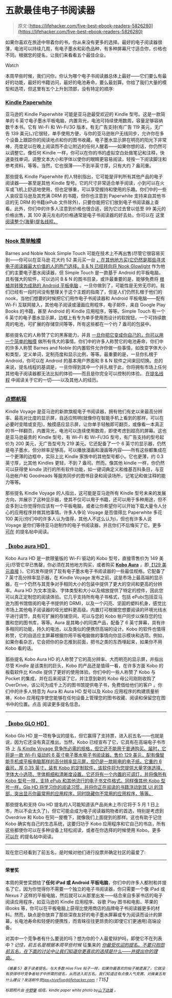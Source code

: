 # 五款最佳电子书阅读器

> 原文:[https://lifehacker.com/five-best-ebook-readers-5826280](https://lifehacker.com/five-best-ebook-readers-5826280)

如果你喜欢在旅途中带着你的书，你从来没有更多的选择。最好的电子阅读器很薄，电池可以持续几周，有电子墨水和彩色品种，有多种屏幕尺寸适合你，价格也不同。根据您的提名，让我们来看看五个最佳企业。

Watch

本周早些时候，我们问你，你认为哪个电子书阅读器总体上最好——它们要么有最好的功能，最好的书籍访问，最好的电池寿命，要么最划算。你给了我们大量的模型和选项，但这里有五个上升到顶部，没有特定的顺序:

### [Kindle Paperwhite](http://www.amazon.com/Amazon-Kindle-Paperwhite/dp/B00JG8GOWU?asc_campaign=InlineText&asc_refurl=https://lifehacker.com/five-best-ebook-readers-5826280&asc_source=&tag=kinjalifehackerlink-20)

亚马逊的 Kindle Paperwhite 可能是亚马逊最受欢迎的 Kindle 型号。这是一款简单的 6 英寸电子墨水平板电脑，内置背光，电池可持续使用数周，容量足够容纳数千本书。它有 Wi-Fi 和 Wi-Fi/3G 版本，有无广告支持(有广告 119 美元，无广告 139 美元)。)它很轻，单手使用方便，与你的亚马逊账户无线同步，允许你在多个设备上跟踪你的阅读地点和你的图书收藏。电子墨水显示屏在明亮的阳光下非常棒，亮度足以在晚上阅读而不会让附近的任何人醒着——如果你想的话，你仍然可以调整它。像任何 Kindle 一样，你可以在你的书的虚拟空白处做笔记和注释，快速查找单词，调整文本大小和字体以使你的眼睛更容易阅读，轻按一下阅读脚注和参考资料，等等。当然，它也很薄——不到半英寸厚，只有大约 7 盎司重。

那些提名 Kindle Paperwhite 的人特别指出，它可能是评判所有其他产品的电子阅读器——甚至是其他 Kindle 型号。它的尺寸非常适合单手阅读，小到可以在火车或飞机上舒适地使用，但也足够重，可以享受握持和使用的乐趣。你们中的一些人哀叹亚马逊及其充满 DRM 的书籍，但你也注意到 Paperwhite 支持来自其他书店的无 DRM 的书籍(ePub 文件除外)，只要你能把它们放到电子书阅读器上查看。此外，你们中的许多人注意到价格也很合适，因为它过去曾以低至 99 美元的价格出售，其 100 美元左右的价格通常是电子书阅读器的好去处。你可以在 这里 [阅读整个(海量)提名线程。](http://lifehacker.com/vote-kindle-paperwhite-119-209-why-the-kindle-p-1698185042)

* * *

### [Nook 简单触摸](http://www.barnesandnoble.com/u/Support-NOOK-Simple-Touch/379003176/)

Barnes and Noble Nook Simple Touch 可能在技术上不再出售(尽管它很容易买到——你可以在亚马逊 花大约 52 美元买一台 [，在其他地方买)它仍然是那些寻求电子阅读器最大价值的人的热门选择。B & N 已经转向将 Nook Glowlight](http://www.amazon.com/Barnes-Noble-Simple-Touch-Reader/dp/140053271X?asc_campaign=InlineText&asc_refurl=https://lifehacker.com/five-best-ebook-readers-5826280&asc_source=&tag=kinjalifehackerlink-20) 作为他们的主要电子墨水阅读器，但 Simple Touch 是一款基于 Android 的平板电脑，具有强大的软件，可以访问 B & N 的图书目录，或许最重要的是，能够免费将 [根植并转换为成熟的 Android 平板电脑](https://lifehacker.com/turn-a-99-nook-into-a-fully-fledged-android-tablet-in-5889158) 。一旦你做到了，可能性是无穷无尽的。我们已经有一段时间没有整理关于这个主题的指南了，但是人们仍然扎根于他们的 nook，当他们想要的时候把它们用作电子书阅读器和 Android 平板电脑——配有 Wi-Fi 互联网接入，其他电子阅读或漫画应用程序，电子邮件，来自 Google Play Books 的书籍，甚至 Android 的 Kindle 应用程序，等等。Simple Touch 有一个 6 英寸的电子墨水显示屏，边框上有专为单手使用而设计的软按钮，一个可持续数周的电池，可扩展的存储空间等等，所有这些都在一个约 7 盎司的包装中。

那些提名它的人称赞了它的黑客能力，并且 [一旦你把它变成你自己的，你可以用一个简单的触摸](https://lifehacker.com/turn-your-rooted-nook-into-the-ultimate-ereader-with-th-5926798) 做所有伟大的事情。你们中的许多人称赞它的电池寿命，你们中的许多人称赞 Barnes and Noble 的内置软件允许你做一些事情，如改变字体大小和类型，定义单词，定制亮度和显示比例，等等。最重要的是，一旦你扎根于 Android，你可以在 Android 的基本用户界面和 B & N 软件之间来回切换。总的来说，提名线程的基调是，一旦你得到其中一个并扎根于此，你将拥有市场上任何其他电子阅读器都无法比拟的体验——而且是你完全可以控制的体验。 [在提名线程](http://lifehacker.com/vote-nook-simple-touch-why-as-one-article-put-it-you-1698184599) 中阅读关于它的一切——以及其他人的经历。

* * *

### [点燃航程](http://www.amazon.com/gp/product/B00IOY8XWQ/?asc_campaign=InlineText&asc_refurl=https://lifehacker.com/five-best-ebook-readers-5826280&asc_source=&tag=kinjalifehackerlink-20)

Kindle Voyage 是亚马逊的新款旗舰电子书阅读器，拥有他们有史以来最高分辨率、最高对比度的显示屏，自适应照明(就像你在智能手机上看到的那样，可以在必要时变暗或变亮)，触摸感应显示屏，让你单手轻触即可翻页，或像看一本真正的书一样翻页，内置背光，电池可以连续使用数周，即使考虑到超亮的屏幕。这也是亚马逊最贵的 Kindle 型号，有 Wi-Fi 和 Wi-Fi/3G 型号，有广告支持的型号起价为 200 美元，无广告型号为 219 美元。它还配备了一个 6 英寸的显示器，仍然是电子墨水，但分辨率足够高，可以播放漫画和漫画等内容——所有这些都集成在一个更薄的边框中，实际上比 Kindle 家族中的其他型号都小。它也更薄，约 0.3 英寸厚，比其他 Kindles 更轻，不到 7 盎司。然而，像其他 kindle 一样，你仍然可以获得使 kindle 流行的所有软件功能，如一键词典定义和维基百科条目，与亚马逊帐户和 Goodreads 等服务同步的图书目录和阅读场所，记笔记和做注释的能力等等。

那些提名 Kindle Voyage 的人指出，这可能是亚马逊所有 Kindle 型号未来的发展方向，并展示了这种显示器，使其不仅可以用于书籍，还可以用于多种用途，但不会多到让你觉得你应该有一个平板电脑，或者让你希望你可以开始下载大量令人分心的应用程序并做其他事情。许多人争论 Voyage 是否值得比 Paperwhite 多花 100 美元(你们中的许多人认为值得，其他人不这么认为)，但也有许多人说 Voyage 是你们等待亚马逊制作的电子书阅读器，并且你们不后悔买了它。更多 [可在](http://lifehacker.com/vote-kindle-voyage-200-why-let-s-get-the-obvious-c-1698081778) 的提名帖中阅读。

### [【kobo aura HD】](https://www.kobo.com/koboaurahd)

Kobo Aura HD 是一款限量版的 Wi-Fi 驱动的 Kobo 型号，直接零售价为 149 美元(尽管它早已售罄，你必须在其他地方购买，或者购买 [**Kobo Aura**](https://www.kobo.com/koboaura#overview) ，即[【129 美元直接](https://www.kobo.com/kobo-aura.html) )，它的发布提供了现有电子墨水电子书阅读器的一些最佳规格。它配备了 7 英寸高分辨率显示器，在 Kindle Voyage 发布之前，这是市场上最高端的显示器，在一个仍然与其竞争对手相同大小的包装中提供了更大的空间和更高的分辨率。Aura HD 为文本渲染、字体类型和大小以及缩放提供了特定的控件，因此您可以真正定制您的阅读体验。它几乎支持所有电子书格式，包括 ePub(包括亚马逊为图书馆借阅的电子书提供的 DRM)，以及一个闪亮、坚固的塑料机身，感觉比市场上其他电子阅读器的哑光塑料更高级。内置灯可根据您想要阅读的环境光线水平进行调节，具有可扩展的存储空间，可以与您的 Kobo 帐户同步以保存您的位置和您的图书库，等等。Aura 是其略小的同类产品，配备了 6 英寸屏幕，具有许多相同的功能，持久的电池，以及类似的便携但高端的设计。Kobo 的软件也值得称赞，它的自适应主屏幕根据你用平板电脑做的事情向你显示模块和选项。例如，如果你看杂志，它会把你的杂志推到前面，把书之类的东西埋起来，如果你不用 Kobo 看的话。

那些提名 Kobo Aura HD 的人称赞了它的高分辨率、大而明亮的显示屏，并指出尽管 Kindle 是该类别的巨头，Kobo 的产品还是值得一看，在许多方面 Kobo 的板载软件比 Kindle 提供了更好的使用体验。你们中的一些人称赞了 Kobo 与 Pocket 的集成，并在后来阅读了它，并注意到新的 Kobo 母公司刚刚收购了 OverDrive，该公司为成千上万的图书馆提供电子书，免费借给他们的客户 。你们中的许多人特意为 Aura 和 Aura HD 型号以及 Kobo 应用程序的构建质量祈祷，Kobo 应用程序使您能够在任何设备上管理您的图书收藏、阅读和保留您在图书中的位置。点击 阅读更多提名信息。

* * *

### [【kobo GLO HD】](https://www.kobo.com/koboglohd#overview)

Kobo Glo HD 是一项有争议的提名，但它赢得了支持票，进入前五名——也就是说，因为它还没有真正推出。当然，Kobo 已经宣布了它，它具有在高端电子书市场 上 [与 Kindle Voyage 竞争所必需的规格，但它还不能用于普通购买。届时，它将是一款 Wi-Fi 驱动的 6 英寸电子墨水电子书阅读器，售价 129 美元，配有像智能手机或平板电脑那样的高分辨率显示屏，但仍是一款耗电的电子纸。它重约 6 盎司，厚 0.35 英寸，装有 Kobo 的定制软件，该软件将为您提供大量字体选择、字体大小选项、字体粗细和清晰度设置。它还将有一个内置的可调灯，并将像所有 Kobo 型号一样，支持 ePub 和其他流行的电子书文件格式。同样像其他 Kobo 型号一样，Glo HD 将学习你的阅读习惯，并将你正在阅读的书籍浮动到其 UI 的顶部，突出显示你最常用的应用程序，同时隐藏你不常用的应用程序，等等。](https://www.kobo.com/koboglohd#techspecs)

那些提名和支持 Glo HD 提名的人可能知道该产品尚未上市(它将于 5 月 1 日上市，所以不会太久了)，但它可能会成为电子阅读器购物者的首选，特别是考虑到 Overdrive 和 Kobo 在同一屋檐下，就像我们上面提到的那样。这也有助于记住 Kobo 确实有自己的生态系统，这要归功于 Kobo 应用程序和它自己的书店，所有这些都使你可以在多种设备上轻松阅读，或者在你选择的时候使用 Kobo。更多 [可以在](http://lifehacker.com/vote-kobo-glo-hd-why-for-129-it-will-match-the-kindl-1698188707) 的提名帖中阅读。

* * *

现在您已经看到了前五名，是时候对他们进行投票并确定社区的最爱了:

* * *

#### 荣誉奖

本周的荣誉奖颁给了**任何 iPad 或 Android 平板电脑**，你们中的许多人都附和并提名了它，因为你觉得你不需要一个独立的电子书阅读器，你只需要一个像 iPad 或 Nexus 7 这样的平板电脑，然后就可以从那里出发——结合来自多家书店的电子阅读应用程序，如亚马逊的 Kindle 应用程序、谷歌 Play 图书和电影、苹果的 iBooks 等，你可以在平板电脑上获得比使用商店的品牌电子书阅读器更多的材料。然而，缺点是你放弃了那些深夜友好的电子墨水屏幕或专为阅读而设计的屏幕，长电池寿命和轻便的便携性，而青睐往往更昂贵的(即使它们更通用)高端设备。

对其中一个竞争者有什么要说的吗？想为你的个人最爱辩护吗，即使它不在列表中？*记住，前五名是根据本周早些时候* 征集来的 [*你最受欢迎的提名。不要只抱怨前五名，在下面的讨论中让我们知道你更喜欢的选择是什么——并提出你的理由。*](https://lifehacker.com/whats-the-best-ebook-reader-1698079009)

*<small>《蜂巢 5》基于读者提名。与大多数 Hive Five 帖子一样，如果你最喜欢的帖子被遗漏了，它就没有获得呼吁竞争者帖子中所需的提名，从而进入前五名。我们知道这有点像人气竞赛。对蜂巢五有什么建议？发送邮件至</small>*[*<small>tips+hivefive@lifehacker.com</small>*](mailto:tips+hivefive@lifehacker.com)*<small>！</small>T15】*

*<small>标题照片由</small>* [*<small>中野肇</small>*](https://www.flickr.com/photos/jetalone/8332524429/) *<small>组成。kindle paper white photo by</small>*[*<small>山下达雄</small>*](https://www.flickr.com/photos/yto/8198367984/) *<small>。</small>*